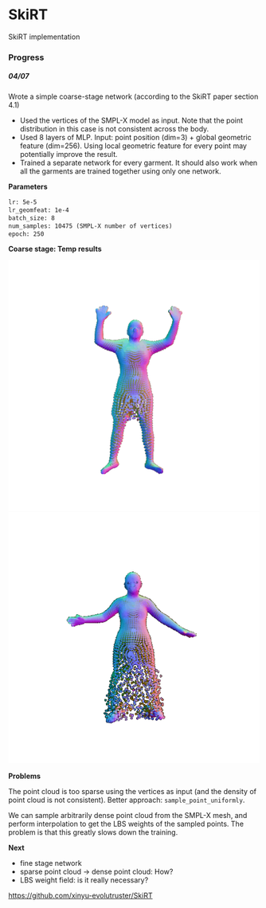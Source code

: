# SkiRT
SkiRT implementation

### Progress

##### 04/07

Wrote a simple coarse-stage network (according to the SkiRT paper section 4.1)

- Used the vertices of the SMPL-X model as input. Note that the point distribution in this case is not consistent across the body.
- Used 8 layers of MLP. Input: point position (dim=3) + global geometric feature (dim=256). Using local geometric feature for every point may potentially improve the result.
- Trained a separate network for every garment. It should also work when all the garments are trained together using only one network.

**Parameters**

```
lr: 5e-5
lr_geomfeat: 1e-4
batch_size: 8
num_samples: 10475 (SMPL-X number of vertices)
epoch: 250
```

**Coarse stage: Temp results**

![image](./vis/pcl_anna.gif)
![image](./vis/pcl_felice.gif)

**Problems**

The point cloud is too sparse using the vertices as input (and the density of point cloud is not consistent). Better approach: `sample_point_uniformly`. 

We can sample arbitrarily dense point cloud from the SMPL-X mesh, and perform interpolation to get the LBS weights of the sampled points. The problem is that this greatly slows down the training. 

**Next**

- fine stage network
- sparse point cloud -> dense point cloud: How?
- LBS weight field: is it really necessary?

https://github.com/xinyu-evolutruster/SkiRT